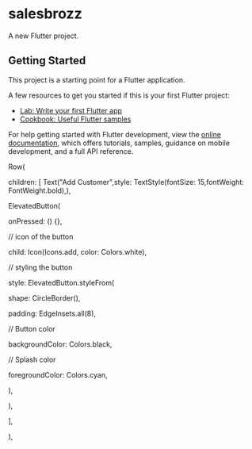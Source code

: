 # salesbrozz

A new Flutter project.

## Getting Started

This project is a starting point for a Flutter application.

A few resources to get you started if this is your first Flutter project:

- [Lab: Write your first Flutter app](https://docs.flutter.dev/get-started/codelab)
- [Cookbook: Useful Flutter samples](https://docs.flutter.dev/cookbook)

For help getting started with Flutter development, view the
[online documentation](https://docs.flutter.dev/), which offers tutorials,
samples, guidance on mobile development, and a full API reference.

Row(

children: [
Text("Add Customer",style: TextStyle(fontSize: 15,fontWeight: FontWeight.bold),),

ElevatedButton(

onPressed: () {},

// icon of the button

child: Icon(Icons.add, color: Colors.white),

// styling the button

style: ElevatedButton.styleFrom(

shape: CircleBorder(),

padding: EdgeInsets.all(8),

// Button color

backgroundColor: Colors.black,

// Splash color

foregroundColor: Colors.cyan,

),

),

],

),
